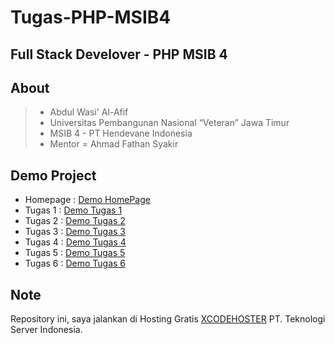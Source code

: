 # Tugas-PHP-MSIB4

## Full Stack Develover - PHP MSIB 4

## About

> - Abdul Wasi' Al-Afif
> - Universitas Pembangunan Nasional “Veteran” Jawa Timur
> - MSIB 4 - PT Hendevane Indonesia
> - Mentor = Ahmad Fathan Syakir

## Demo Project

- Homepage : <a href="https://wasi.nasihosting.com/">Demo HomePage</a>
- Tugas 1 : <a href="https://wasi.nasihosting.com/TugasPHP1/">Demo Tugas 1</a>
- Tugas 2 : <a href="https://wasi.nasihosting.com/TugasPHP2/">Demo Tugas 2</a>
- Tugas 3 : <a href="https://wasi.nasihosting.com/TugasPHP3/">Demo Tugas 3</a>
- Tugas 4 : <a href="https://wasi.nasihosting.com/TugasPHP4/">Demo Tugas 4</a>
- Tugas 5 : <a href="https://wasi.nasihosting.com/TugasPHP5/">Demo Tugas 5</a>
- Tugas 6 : <a href="https://wasi.nasihosting.com/TugasPHP6/">Demo Tugas 6</a>

## Note

Repository ini, saya jalankan di Hosting Gratis <a href="https://xcodehoster.com/">XCODEHOSTER</a> PT. Teknologi Server Indonesia.
